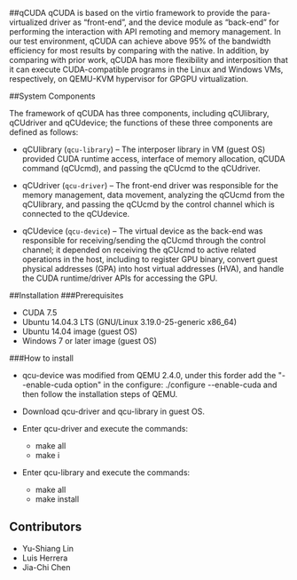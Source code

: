 ##qCUDA
qCUDA is based on the virtio framework to provide the para-virtualized driver as “front-end”, 
and the device module as “back-end” for performing the interaction with API remoting and memory management. 
In our test environment, qCUDA can achieve above 95% of the bandwidth efficiency for most results by comparing with the native. In addition, by comparing with prior work, qCUDA has more flexibility and interposition that it can execute CUDA-compatible programs in the Linux and Windows VMs, respectively, on QEMU-KVM hypervisor for GPGPU virtualization.

##System Components

The framework of qCUDA has three components, including qCUlibrary, qCUdriver and qCUdevice; the functions of 
these three components are defined as follows:

* qCUlibrary (`qcu-library`) – The interposer library in VM (guest OS) provided CUDA runtime access, interface of memory allocation, qCUDA command (qCUcmd), and passing the qCUcmd to the qCUdriver.

* qCUdriver (`qcu-driver`) – The front-end driver was responsible for the memory management, data movement, analyzing the qCUcmd from the qCUlibrary, and passing the qCUcmd by the control channel which is connected to the qCUdevice.

* qCUdevice (`qcu-device`) – The virtual device as the back-end was responsible for receiving/sending the qCUcmd through the control channel; it depended on receiving the qCUcmd to active related operations in the host, including to register GPU binary, convert guest physical addresses (GPA) into host virtual addresses (HVA), and handle the CUDA runtime/driver APIs for accessing the GPU.

##Installation
###Prerequisites
* CUDA 7.5
* Ubuntu 14.04.3 LTS (GNU/Linux 3.19.0-25-generic x86_64)
* Ubuntu 14.04 image (guest OS)
* Windows 7 or later image (guest OS)

###How to install
* qcu-device was modified from QEMU 2.4.0, under this forder add the "--enable-cuda option" in the configure: 
./configure --enable-cuda and then follow the installation steps of QEMU.

* Download qcu-driver and qcu-library in guest OS.
* Enter qcu-driver and execute the commands:
    * make all
    * make i
* Enter qcu-library and execute the commands:
    * make all
    * make install

## Contributors
* Yu-Shiang Lin
* Luis Herrera
* Jia-Chi Chen